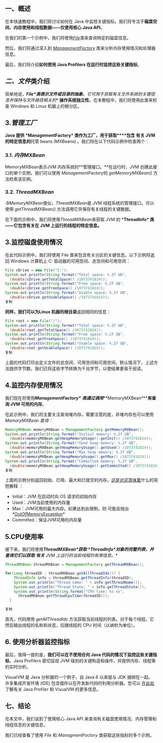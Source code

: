 ## 一、概述

在本快速教程中，我们将讨论如何在 Java 中监控关键指标。我们将专注于**磁盘空间、内存使用和线程数据——仅使用核心 Java API**。

在我们的第一个示例中，我们将使用[*File*](https://docs.oracle.com/en/java/javase/11/docs/api/java.base/java/io/File.html)类来查询特定的磁盘信息。

然后，我们将通过深入到 [*ManagementFactory*](https://docs.oracle.com/en/java/javase/11/docs/api/java.management/java/lang/management/ManagementFactory.html) 类来分析内存使用情况和处理器信息。

最后，我们将介绍**如何使用 Java Profilers 在运行时监控这些关键指标**。

## *二、文件*类介绍

简单地说，***File\*类表示文件或目录的抽象**。它可用于**获取有关文件系统的关键信息并保持与文件路径相关的** **操作系统独立性**。在本教程中，我们将使用此类来检查 Windows 和 Linux 机器上的根分区。

## 3.*管理工厂*

**Java 提供 \*ManagementFactory\* 类作为工厂，用于获取****包含** **有关 JVM 的特定信息的**托管 beans (MXBeans) 。我们将在以下代码示例中检查两个：

### 3.1. *内存MXBean*

MemoryMXBean表示JVM 内存系统的**管理接口。**在运行时，JVM 创建此接口的单个实例，我们可以使用 *ManagementFactory*的 *getMemoryMXBean()* 方法检索该实例。

### 3.2. *ThreadMXBean*

*与MemoryMXBean*类似，*ThreadMXBean*是 JVM 线程系统的管理接口。可以使用 *getThreadMXBean()* 方法调用它并保存有关线程的关键数据。

在下面的示例中，我们将使用*ThreadMXBean*来获取 JVM 的 ***ThreadInfo\* 类——它包含有关在 JVM 上运行的线程的特定信息。**

## 3.监控磁盘使用情况

在此代码示例中，我们将使用 File 类来包含有关分区的关键信息。以下示例将返回 Windows 计算机上 C: 驱动器的可用空间、总空间和可用空间：

```java
File cDrive = new File("C:");
System.out.println(String.format("Total space: %.2f GB",
  (double)cDrive.getTotalSpace() /1073741824));
System.out.println(String.format("Free space: %.2f GB", 
  (double)cDrive.getFreeSpace() /1073741824));
System.out.println(String.format("Usable space: %.2f GB", 
  (double)cDrive.getUsableSpace() /1073741824));
复制
```

**同样，我们可以为Linux 机器的根目录**返回相同的信息：

```java
File root = new File("/");
System.out.println(String.format("Total space: %.2f GB", 
  (double)root.getTotalSpace() /1073741824));
System.out.println(String.format("Free space: %.2f GB", 
  (double)root.getFreeSpace() /1073741824));
System.out.println(String.format("Usable space: %.2f GB", 
  (double)root.getUsableSpace() /1073741824));
复制
```

上面的代码打印出定义文件的总空间、可用空间和可用空间。默认情况下，上述方法提供字节数。我们已将这些字节转换为千兆字节，以使结果更易于阅读。

## 4.监控内存使用情况

我们现在将使用***ManagementFactory\*** **类通过调用*****MemoryMXBean\*****来查询 JVM 可用的内存**。 

在此示例中，我们将主要关注查询堆内存。需要注意的是，非堆内存也可以使用*MemoryMXBean 查询：*

```java
MemoryMXBean memoryMXBean = ManagementFactory.getMemoryMXBean();
System.out.println(String.format("Initial memory: %.2f GB", 
  (double)memoryMXBean.getHeapMemoryUsage().getInit() /1073741824));
System.out.println(String.format("Used heap memory: %.2f GB", 
  (double)memoryMXBean.getHeapMemoryUsage().getUsed() /1073741824));
System.out.println(String.format("Max heap memory: %.2f GB", 
  (double)memoryMXBean.getHeapMemoryUsage().getMax() /1073741824));
System.out.println(String.format("Committed memory: %.2f GB", 
  (double)memoryMXBean.getHeapMemoryUsage().getCommitted() /1073741824));
复制
```

上面的示例分别返回初始、已用、最大和已提交的内存。[这是对这意味着](https://docs.oracle.com/en/java/javase/11/docs/api/java.management/java/lang/management/MemoryUsage.html)什么的简短解释 ：

-   Initial：JVM 在启动时向 OS 请求的初始内存
-   Used：JVM当前使用的内存量
-   Max：JVM可用的最大内存。如果达到此限制，则 可能会抛出*[OutOfMemoryException](https://docs.oracle.com/en/java/javase/11/docs/api/java.base/java/lang/OutOfMemoryError.html)* 
-   Committed：保证JVM可用的内存量

## 5.CPU使用率

接下来，我们将使用***ThreadMXBean\*获取 \*ThreadInfo\***对象的完整列表，并**查询它们以获取** **有关** JVM 上运行的**当前线程的有用信息。**

```java
ThreadMXBean threadMXBean = ManagementFactory.getThreadMXBean();

for(Long threadID : threadMXBean.getAllThreadIds()) {
    ThreadInfo info = threadMXBean.getThreadInfo(threadID);
    System.out.println("Thread name: " + info.getThreadName());
    System.out.println("Thread State: " + info.getThreadState());
    System.out.println(String.format("CPU time: %s ns", 
      threadMXBean.getThreadCpuTime(threadID)));
  }

复制
```

首先，代码使用 *getAllThreadIds* 方法获取当前线程的列表。对于每个线程，它然后输出线程的名称和状态，后跟线程的 CPU 时间（以纳秒为单位）。

## 6. 使用分析器监控指标

最后，值得一提的是，**我们可以在不使用任何 Java 代码的情况下监控这些关键指标**。Java Profilers 密切监视 JVM 级别的关键构造和操作，并提供内存、线程等的实时分析。

VisualVM 是 Java 分析器的一个例子，自 Java 6 以来就与 JDK 捆绑在一起。 许多集成开发环境 (IDE) 包含插件以在开发新代码时利用分析器。您可以 [在此处](https://www.baeldung.com/java-profilers)了解有关 Java Profiler 和 VisualVM 的更多信息。

## 七、结论

在本文中，我们谈到了使用核心 Java API 来查询有关磁盘使用情况、内存管理和线程信息的关键信息。

我们已经查看了使用 *File* 和 *ManagmentFactory* 类获取这些指标的多个示例。